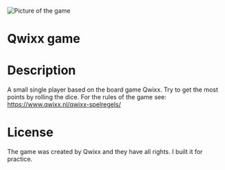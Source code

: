 ![Picture of the game]([http://url/to/img.png](https://www.maxkik.nl/resources/img/projects/qwixx/mockup.png))

# Qwixx game

# Description
A small single player based on the board game Qwixx. Try to get the most points by rolling the dice. For the rules of the game see: https://www.qwixx.nl/qwixx-spelregels/

# License
The game was created by Qwixx and they have all rights. I built it for practice.
